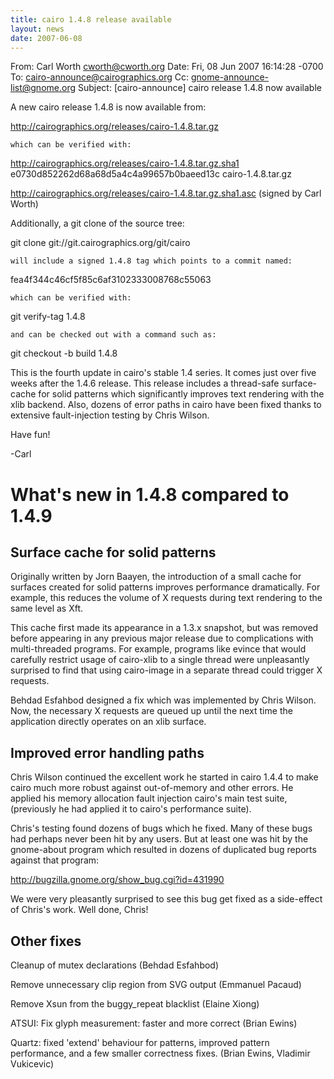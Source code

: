 ```yaml
---
title: cairo 1.4.8 release available
layout: news
date: 2007-06-08
---
```


From: Carl Worth <cworth@cworth.org>
Date: Fri, 08 Jun 2007 16:14:28 -0700
To: cairo-announce@cairographics.org
Cc: gnome-announce-list@gnome.org
Subject: [cairo-announce] cairo release 1.4.8 now available

A new cairo release 1.4.8 is now available from:

http://cairographics.org/releases/cairo-1.4.8.tar.gz

    which can be verified with:

http://cairographics.org/releases/cairo-1.4.8.tar.gz.sha1
e0730d852262d68a68d5a4c4a99657b0baeed13c  cairo-1.4.8.tar.gz

http://cairographics.org/releases/cairo-1.4.8.tar.gz.sha1.asc
(signed by Carl Worth)

  Additionally, a git clone of the source tree:

git clone git://git.cairographics.org/git/cairo

    will include a signed 1.4.8 tag which points to a commit named:
fea4f344c46cf5f85c6af3102333008768c55063

    which can be verified with:
git verify-tag 1.4.8

    and can be checked out with a command such as:
git checkout -b build 1.4.8

This is the fourth update in cairo's stable 1.4 series. It comes just
over five weeks after the 1.4.6 release. This release includes a
thread-safe surface-cache for solid patterns which significantly
improves text rendering with the xlib backend. Also, dozens of error
paths in cairo have been fixed thanks to extensive fault-injection
testing by Chris Wilson.

Have fun!

-Carl

What's new in 1.4.8 compared to 1.4.9
=====================================

Surface cache for solid patterns
--------------------------------
Originally written by Jorn Baayen, the introduction of a small cache
for surfaces created for solid patterns improves performance
dramatically. For example, this reduces the volume of X requests
during text rendering to the same level as Xft.

This cache first made its appearance in a 1.3.x snapshot, but was
removed before appearing in any previous major release due to
complications with multi-threaded programs. For example, programs like
evince that would carefully restrict usage of cairo-xlib to a single
thread were unpleasantly surprised to find that using cairo-image in a
separate thread could trigger X requests.

Behdad Esfahbod designed a fix which was implemented by Chris
Wilson. Now, the necessary X requests are queued up until the next
time the application directly operates on an xlib surface.

Improved error handling paths
------------------------------
Chris Wilson continued the excellent work he started in cairo 1.4.4 to
make cairo much more robust against out-of-memory and other errors. He
applied his memory allocation fault injection cairo's main test suite,
(previously he had applied it to cairo's performance suite).

Chris's testing found dozens of bugs which he fixed. Many of these
bugs had perhaps never been hit by any users. But at least one was
hit by the gnome-about program which resulted in dozens of duplicated
bug reports against that program:

http://bugzilla.gnome.org/show_bug.cgi?id=431990

We were very pleasantly surprised to see this bug get fixed as a
side-effect of Chris's work. Well done, Chris!

Other fixes
-----------
Cleanup of mutex declarations (Behdad Esfahbod)

Remove unnecessary clip region from SVG output (Emmanuel Pacaud)

Remove Xsun from the buggy_repeat blacklist (Elaine Xiong)

ATSUI: Fix glyph measurement: faster and more correct (Brian Ewins)

Quartz: fixed 'extend' behaviour for patterns, improved pattern performance,
and a few smaller correctness fixes. (Brian Ewins, Vladimir Vukicevic)
